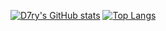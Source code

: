 [![D7ry's GitHub stats](https://github-readme-stats-five-steel-11.vercel.app/api?username=D7ry&rank_icon=percentile)](https://github.com/D7ry)
[![Top Langs](https://github-readme-stats-five-steel-11.vercel.app/api/top-langs/?username=D7ry&layout=compact&hide=ActionScript,CMake,Perl)](https://github.com/D7ry)
